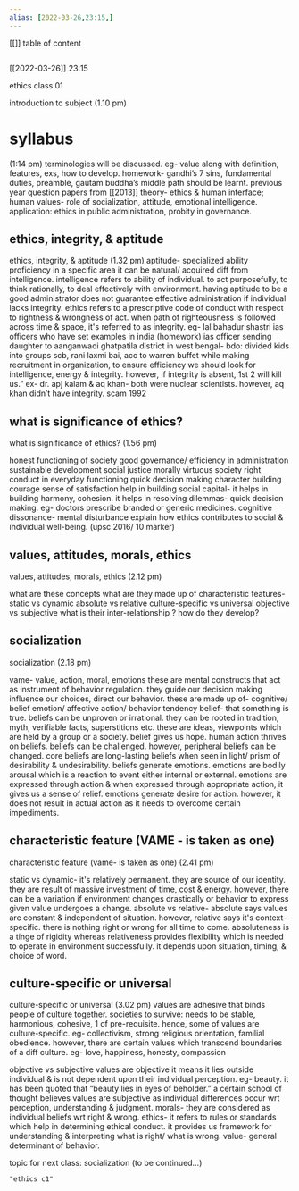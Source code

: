 ```yaml
---
alias: [2022-03-26,23:15,]
---
```

[[]]
table of content
```toc
```

[[2022-03-26]] 23:15

ethics class 01

introduction to subject (1.10 pm)

# syllabus
(1:14 pm)
terminologies will be discussed. eg- value along with definition, features, exs, how to develop.
homework- gandhi’s 7 sins, fundamental duties, preamble, gautam buddha’s middle path should be learnt.
previous year question papers from [[2013]]
theory- ethics & human interface; human values- role of socialization, attitude, emotional intelligence.
application: ethics in public administration, probity in governance.
## ethics, integrity, & aptitude
ethics, integrity, & aptitude (1.32 pm)
aptitude- specialized ability
proficiency in a specific area
it can be natural/ acquired
diff from intelligence.
intelligence refers to ability of individual.
to act purposefully, to think rationally, to deal effectively with environment.
having aptitude to be a good administrator does not guarantee effective administration if individual lacks integrity.
ethics refers to a prescriptive code of conduct with respect to rightness & wrongness of act.
when path of righteousness is followed across time & space, it's referred to as integrity.
eg- lal bahadur shastri
ias officers who have set examples in india (homework)
ias officer sending daughter to aanganwadi
ghatpatila district in west bengal- bdo: divided kids into groups scb, rani laxmi bai,
acc to warren buffet while making recruitment in organization, to ensure efficiency we should look for intelligence, energy & integrity.
however, if integrity is absent, 1st 2 will kill us.”
ex- dr. apj kalam & aq khan- both were nuclear scientists. however, aq khan didn’t have integrity.
scam 1992

## what is significance of ethics?
what is significance of ethics? (1.56 pm)

honest functioning of society
good governance/ efficiency in administration
sustainable development
social justice
morally virtuous society
right conduct in everyday functioning
quick decision making
character building
courage
sense of satisfaction
help in building social capital- it helps in building harmony, cohesion.
it helps in resolving dilemmas- quick decision making. eg- doctors prescribe branded or generic medicines.
cognitive dissonance- mental disturbance
explain how ethics contributes to social & individual well-being. (upsc 2016/ 10 marker)

## values, attitudes, morals, ethics
values, attitudes, morals, ethics (2.12 pm)

what are these concepts
what are they made up of
characteristic features- static vs dynamic
absolute vs relative
culture-specific vs universal
objective vs subjective
what is their inter-relationship ?
how do they develop?

## socialization
socialization (2.18 pm)

vame- value, action, moral, emotions
these are mental constructs that act as instrument of behavior regulation. they guide our decision making influence our choices, direct our behavior.
these are made up of- cognitive/ belief
emotion/ affective
action/ behavior tendency
belief- that something is true. beliefs can be unproven or irrational. they can be rooted in tradition, myth, verifiable facts, superstitions etc.
these are ideas, viewpoints which are held by a group or a society.
belief gives us hope.
human action thrives on beliefs.
beliefs can be challenged. however, peripheral beliefs can be changed.
core beliefs are long-lasting beliefs when seen in light/ prism of desirability & undesirability.
beliefs generate emotions. emotions are bodily arousal which is a reaction to event either internal or external.
emotions are expressed through action & when expressed through appropriate action, it gives us a sense of relief.
emotions generate desire for action. however, it does not result in actual action as it needs to overcome certain impediments.

## characteristic feature (VAME - is taken as one)
characteristic feature (vame- is taken as one) (2.41 pm)

 static vs dynamic- it's relatively permanent.  they are source of our identity. they are result of massive investment of time, cost & energy. however, there can be a variation if environment changes drastically or behavior to express given value undergoes a change.
absolute vs relative-
absolute says values are constant & independent of situation.
however, relative says it's context-specific. there is nothing right or wrong for all time to come.
absoluteness is a tinge of rigidity whereas relativeness provides flexibility which is needed to operate in environment successfully.
it depends upon situation, timing, & choice of word.

## culture-specific or universal
culture-specific or universal (3.02 pm)
values are adhesive that binds people of culture together.
societies to survive: needs to be stable, harmonious, cohesive, 1 of pre-requisite. hence, some of values are culture-specific.
eg- collectivism, strong religious orientation, familial obedience.
however, there are certain values which transcend boundaries of a diff culture. eg- love, happiness, honesty, compassion

objective vs subjective
values are objective it means it lies outside individual & is not dependent upon their individual perception. eg- beauty.
it has been quoted that “beauty lies in eyes of beholder.”
a certain school of thought believes values are subjective as individual differences occur wrt perception, understanding & judgment.
morals- they are considered as individual beliefs wrt right & wrong.
ethics- it refers to rules or standards which help in determining ethical conduct. it provides us framework for understanding & interpreting what is right/ what is wrong.
value- general determinant of behavior.

topic for next class: socialization (to be continued…)
```query
"ethics c1"
```